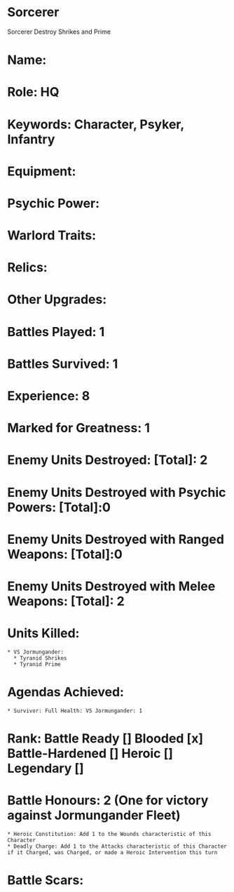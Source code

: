 # Sorcerer
Sorcerer Destroy Shrikes and Prime

# Name: 
# Role: HQ
# Keywords: Character, Psyker, Infantry
# Equipment:
# Psychic Power:
# Warlord Traits:
# Relics:
# Other Upgrades:

# Battles Played: 1
# Battles Survived: 1
# Experience: 8 
# Marked for Greatness: 1
# Enemy Units Destroyed: [Total]: 2
# Enemy Units Destroyed with Psychic Powers: [Total]:0 
# Enemy Units Destroyed with Ranged Weapons: [Total]:0 
# Enemy Units Destroyed with Melee Weapons: [Total]: 2
# Units Killed: 
    * VS Jormungander:
      * Tyranid Shrikes
      * Tyranid Prime
# Agendas Achieved:
    * Survivor: Full Health: VS Jormungander: 1 

# Rank: Battle Ready [] Blooded [x] Battle-Hardened [] Heroic [] Legendary []

# Battle Honours: 2 (One for victory against Jormungander Fleet)
    * Heroic Constitution: Add 1 to the Wounds characteristic of this Character
    * Deadly Charge: Add 1 to the Attacks characteristic of this Character if it Charged, was Charged, or made a Heroic Intervention this turn
# Battle Scars: